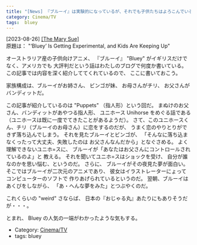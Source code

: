 ```yaml
---
title: "[News] 『ブルーイ』は実験的になっているが、それでも子供たちはよろこんでいる ---まぬけなお父さん（バンディット）が最高！"
category: Cinema/TV
tags:  bluey
---
```


[2023-08-26] [[The Mary Sue]](https://www.themarysue.com/bluey-is-getting-experimental-and-kids-are-keeping-up/)  
 原題は：
"‘Bluey’ Is Getting Experimental, and Kids Are Keeping Up"

 オーストラリア産の子供向けアニメ、
『ブルーイ』 "Bluey" がイギリスだけでなく、アメリカでも
大評判だという話はわたしのブログで何度か書いている。
この記事では内容を深く紹介しててくれているので、
ここに書いておこう。

 家族構成は、ブルーイがお姉さん、
ビンゴが妹、
お母さんがチリ、
お父さんがバンディットだ。

 この記事が紹介しているのは
"Puppets" （指人形）という回だ。
まぬけのお父さん、バンディットがあやつる指人形、
ユニホース Unihorse をめぐる話である
（ユニホースは既に一度でてきたことがあるようだ）。
さて、このユニホースくん、チリ（ブルーイのお母さん）に恋をするのだが、
うまく恋のやりとりができず落ち込んでしまう。
それを見たブルーイとビンゴが、
「そんなに落ち込まなくったって大丈夫、失敗したのは
お父さんなんだから」となぐさめる。
よく理解できないユニホ=スに、
ブルーイが「あなたはお父さんにコントロールされているのよ」と
教える。
それを聞いてユニホ=スはショックを受け、
自分が誰なのかを思い悩む、というのだ。
さらに、
ブルーイがその夜見た夢が面白い。
そこではブルーイが二次元のアニメであり、
彼女はイラストレーターにょってコンピューターのソフトで
作りあげられているというのだ。
翌朝、ブルーイはあくびをしながら、
「あ・へんな夢をみた」とつぶやくのだ。

 これくらいの "weird" さならば、
日本の『おじゃる丸』あたりにもありそうだが・・・。

 とまれ、
Bluey の人気の一端がわかったような気もする。

- Category: [Cinema/TV](https://merapano.github.io/categories.html#Cinema/TV)
- tags:  bluey

